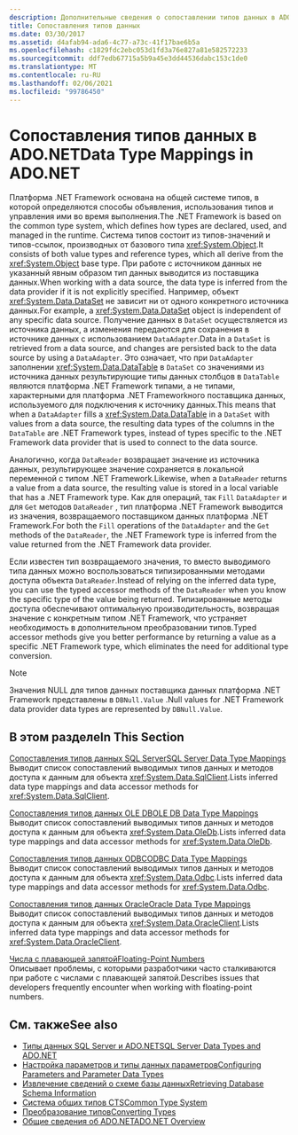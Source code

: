 ```yaml
---
description: Дополнительные сведения о сопоставлении типов данных в ADO.NET
title: Сопоставления типов данных
ms.date: 03/30/2017
ms.assetid: d4afab94-ada6-4c77-a73c-41f17bae6b5a
ms.openlocfilehash: c1829fdc2ebc053d1fd3a76e827a81e582572233
ms.sourcegitcommit: ddf7edb67715a5b9a45e3dd44536dabc153c1de0
ms.translationtype: MT
ms.contentlocale: ru-RU
ms.lasthandoff: 02/06/2021
ms.locfileid: "99786450"
---
```

# <a name="data-type-mappings-in-adonet"></a><span data-ttu-id="cbcb2-103">Сопоставления типов данных в ADO.NET</span><span class="sxs-lookup"><span data-stu-id="cbcb2-103">Data Type Mappings in ADO.NET</span></span>

<span data-ttu-id="cbcb2-104">Платформа .NET Framework основана на общей системе типов, в которой определяются способы объявления, использования типов и управления ими во время выполнения.</span><span class="sxs-lookup"><span data-stu-id="cbcb2-104">The .NET Framework is based on the common type system, which defines how types are declared, used, and managed in the runtime.</span></span> <span data-ttu-id="cbcb2-105">Система типов состоит из типов-значений и типов-ссылок, производных от базового типа <xref:System.Object>.</span><span class="sxs-lookup"><span data-stu-id="cbcb2-105">It consists of both value types and reference types, which all derive from the <xref:System.Object> base type.</span></span> <span data-ttu-id="cbcb2-106">При работе с источником данных не указанный явным образом тип данных выводится из поставщика данных.</span><span class="sxs-lookup"><span data-stu-id="cbcb2-106">When working with a data source, the data type is inferred from the data provider if it is not explicitly specified.</span></span> <span data-ttu-id="cbcb2-107">Например, объект <xref:System.Data.DataSet> не зависит ни от одного конкретного источника данных.</span><span class="sxs-lookup"><span data-stu-id="cbcb2-107">For example, a <xref:System.Data.DataSet> object is independent of any specific data source.</span></span> <span data-ttu-id="cbcb2-108">Получение данных в `DataSet` осуществляется из источника данных, а изменения передаются для сохранения в источнике данных с использованием `DataAdapter`.</span><span class="sxs-lookup"><span data-stu-id="cbcb2-108">Data in a `DataSet` is retrieved from a data source, and changes are persisted back to the data source by using a `DataAdapter`.</span></span> <span data-ttu-id="cbcb2-109">Это означает, что при `DataAdapter` заполнении <xref:System.Data.DataTable> в `DataSet` со значениями из источника данных результирующие типы данных столбцов в `DataTable` являются платформа .NET Framework типами, а не типами, характерными для платформа .NET Frameworkного поставщика данных, используемого для подключения к источнику данных.</span><span class="sxs-lookup"><span data-stu-id="cbcb2-109">This means that when a `DataAdapter` fills a <xref:System.Data.DataTable> in a `DataSet` with values from a data source, the resulting data types of the columns in the `DataTable` are .NET Framework types, instead of types specific to the .NET Framework data provider that is used to connect to the data source.</span></span>  
  
 <span data-ttu-id="cbcb2-110">Аналогично, когда `DataReader` возвращает значение из источника данных, результирующее значение сохраняется в локальной переменной с типом .NET Framework.</span><span class="sxs-lookup"><span data-stu-id="cbcb2-110">Likewise, when a `DataReader` returns a value from a data source, the resulting value is stored in a local variable that has a .NET Framework type.</span></span> <span data-ttu-id="cbcb2-111">Как для операций, так `Fill` `DataAdapter` и для `Get` методов `DataReader` , тип платформа .NET Framework выводится из значения, возвращаемого поставщиком данных платформа .NET Framework.</span><span class="sxs-lookup"><span data-stu-id="cbcb2-111">For both the `Fill` operations of the `DataAdapter` and the `Get` methods of the `DataReader`, the .NET Framework type is inferred from the value returned from the .NET Framework data provider.</span></span>  
  
 <span data-ttu-id="cbcb2-112">Если известен тип возвращаемого значения, то вместо выводимого типа данных можно воспользоваться типизированными методами доступа объекта `DataReader`.</span><span class="sxs-lookup"><span data-stu-id="cbcb2-112">Instead of relying on the inferred data type, you can use the typed accessor methods of the `DataReader` when you know the specific type of the value being returned.</span></span> <span data-ttu-id="cbcb2-113">Типизированные методы доступа обеспечивают оптимальную производительность, возвращая значение с конкретным типом .NET Framework, что устраняет необходимость в дополнительном преобразовании типов.</span><span class="sxs-lookup"><span data-stu-id="cbcb2-113">Typed accessor methods give you better performance by returning a value as a specific .NET Framework type, which eliminates the need for additional type conversion.</span></span>  
  
> [!NOTE]
> <span data-ttu-id="cbcb2-114">Значения NULL для типов данных поставщика данных платформа .NET Framework представлены в `DBNull.Value` .</span><span class="sxs-lookup"><span data-stu-id="cbcb2-114">Null values for .NET Framework data provider data types are represented by `DBNull.Value`.</span></span>  
  
## <a name="in-this-section"></a><span data-ttu-id="cbcb2-115">В этом разделе</span><span class="sxs-lookup"><span data-stu-id="cbcb2-115">In This Section</span></span>  

 [<span data-ttu-id="cbcb2-116">Сопоставления типов данных SQL Server</span><span class="sxs-lookup"><span data-stu-id="cbcb2-116">SQL Server Data Type Mappings</span></span>](sql-server-data-type-mappings.md)  
 <span data-ttu-id="cbcb2-117">Выводит список сопоставлений выводимых типов данных и методов доступа к данным для объекта <xref:System.Data.SqlClient>.</span><span class="sxs-lookup"><span data-stu-id="cbcb2-117">Lists inferred data type mappings and data accessor methods for <xref:System.Data.SqlClient>.</span></span>  
  
 [<span data-ttu-id="cbcb2-118">Сопоставления типов данных OLE DB</span><span class="sxs-lookup"><span data-stu-id="cbcb2-118">OLE DB Data Type Mappings</span></span>](ole-db-data-type-mappings.md)  
 <span data-ttu-id="cbcb2-119">Выводит список сопоставлений выводимых типов данных и методов доступа к данным для объекта <xref:System.Data.OleDb>.</span><span class="sxs-lookup"><span data-stu-id="cbcb2-119">Lists inferred data type mappings and data accessor methods for <xref:System.Data.OleDb>.</span></span>  
  
 [<span data-ttu-id="cbcb2-120">Сопоставления типов данных ODBC</span><span class="sxs-lookup"><span data-stu-id="cbcb2-120">ODBC Data Type Mappings</span></span>](odbc-data-type-mappings.md)  
 <span data-ttu-id="cbcb2-121">Выводит список сопоставлений выводимых типов данных и методов доступа к данным для объекта <xref:System.Data.Odbc>.</span><span class="sxs-lookup"><span data-stu-id="cbcb2-121">Lists inferred data type mappings and data accessor methods for <xref:System.Data.Odbc>.</span></span>  
  
 [<span data-ttu-id="cbcb2-122">Сопоставления типов данных Oracle</span><span class="sxs-lookup"><span data-stu-id="cbcb2-122">Oracle Data Type Mappings</span></span>](oracle-data-type-mappings.md)  
 <span data-ttu-id="cbcb2-123">Выводит список сопоставлений выводимых типов данных и методов доступа к данным для объекта <xref:System.Data.OracleClient>.</span><span class="sxs-lookup"><span data-stu-id="cbcb2-123">Lists inferred data type mappings and data accessor methods for <xref:System.Data.OracleClient>.</span></span>  
  
 [<span data-ttu-id="cbcb2-124">Числа с плавающей запятой</span><span class="sxs-lookup"><span data-stu-id="cbcb2-124">Floating-Point Numbers</span></span>](floating-point-numbers.md)  
 <span data-ttu-id="cbcb2-125">Описывает проблемы, с которыми разработчики часто сталкиваются при работе с числами с плавающей запятой.</span><span class="sxs-lookup"><span data-stu-id="cbcb2-125">Describes issues that developers frequently encounter when working with floating-point numbers.</span></span>  
  
## <a name="see-also"></a><span data-ttu-id="cbcb2-126">См. также</span><span class="sxs-lookup"><span data-stu-id="cbcb2-126">See also</span></span>

- [<span data-ttu-id="cbcb2-127">Типы данных SQL Server и ADO.NET</span><span class="sxs-lookup"><span data-stu-id="cbcb2-127">SQL Server Data Types and ADO.NET</span></span>](./sql/sql-server-data-types.md)
- [<span data-ttu-id="cbcb2-128">Настройка параметров и типы данных параметров</span><span class="sxs-lookup"><span data-stu-id="cbcb2-128">Configuring Parameters and Parameter Data Types</span></span>](configuring-parameters-and-parameter-data-types.md)
- [<span data-ttu-id="cbcb2-129">Извлечение сведений о схеме базы данных</span><span class="sxs-lookup"><span data-stu-id="cbcb2-129">Retrieving Database Schema Information</span></span>](retrieving-database-schema-information.md)
- [<span data-ttu-id="cbcb2-130">Система общих типов CTS</span><span class="sxs-lookup"><span data-stu-id="cbcb2-130">Common Type System</span></span>](../../../standard/base-types/common-type-system.md)
- <span data-ttu-id="cbcb2-131">[Преобразование типов](/previous-versions/visualstudio/visual-studio-2008/t8s7t9bf(v=vs.90))</span><span class="sxs-lookup"><span data-stu-id="cbcb2-131">[Converting Types](/previous-versions/visualstudio/visual-studio-2008/t8s7t9bf(v=vs.90))</span></span>
- [<span data-ttu-id="cbcb2-132">Общие сведения об ADO.NET</span><span class="sxs-lookup"><span data-stu-id="cbcb2-132">ADO.NET Overview</span></span>](ado-net-overview.md)
